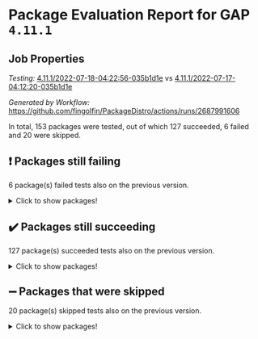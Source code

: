 # Package Evaluation Report for GAP `4.11.1`

## Job Properties

*Testing:* [4.11.1/2022-07-18-04:22:56-035b1d1e](https://github.com/fingolfin/PackageDistro/blob/data/reports/4.11.1/2022-07-18-04:22:56-035b1d1e) vs [4.11.1/2022-07-17-04:12:20-035b1d1e](https://github.com/fingolfin/PackageDistro/blob/data/reports/4.11.1/2022-07-17-04:12:20-035b1d1e)

*Generated by Workflow:* https://github.com/fingolfin/PackageDistro/actions/runs/2687991606

In total, 153 packages were tested, out of which 127 succeeded, 6 failed and 20 were skipped.

## :exclamation: Packages still failing

6 package(s) failed tests also on the previous version.
<details><summary>Click to show packages!</summary>

- fining 1.4.1 [(failure)](https://github.com/fingolfin/PackageDistro/runs/7382756371?check_suite_focus=true)
- francy 1.2.4 [(failure)](https://github.com/fingolfin/PackageDistro/runs/7382756546?check_suite_focus=true)
- hap 1.44 [(failure)](https://github.com/fingolfin/PackageDistro/runs/7382756877?check_suite_focus=true)
- packagemanager 1.2 [(failure)](https://github.com/fingolfin/PackageDistro/runs/7382758056?check_suite_focus=true)
- recog 1.3.2 [(failure)](https://github.com/fingolfin/PackageDistro/runs/7382758519?check_suite_focus=true)
- semigroups 4.0.0 [(failure)](https://github.com/fingolfin/PackageDistro/runs/7382758688?check_suite_focus=true)
</details>

## :heavy_check_mark: Packages still succeeding

127 package(s) succeeded tests also on the previous version.
<details><summary>Click to show packages!</summary>

- ace 5.4 [(success)](https://github.com/fingolfin/PackageDistro/runs/7382754967?check_suite_focus=true)
- aclib 1.3.2 [(success)](https://github.com/fingolfin/PackageDistro/runs/7382755037?check_suite_focus=true)
- agt 0.2 [(success)](https://github.com/fingolfin/PackageDistro/runs/7382755074?check_suite_focus=true)
- alnuth 3.2.1 [(success)](https://github.com/fingolfin/PackageDistro/runs/7382755112?check_suite_focus=true)
- anupq 3.2.6 [(success)](https://github.com/fingolfin/PackageDistro/runs/7382755152?check_suite_focus=true)
- atlasrep 2.1.2 [(success)](https://github.com/fingolfin/PackageDistro/runs/7382755208?check_suite_focus=true)
- autodoc 2022.07.10 [(success)](https://github.com/fingolfin/PackageDistro/runs/7382755240?check_suite_focus=true)
- automata 1.15 [(success)](https://github.com/fingolfin/PackageDistro/runs/7382755272?check_suite_focus=true)
- automgrp 1.3.2 [(success)](https://github.com/fingolfin/PackageDistro/runs/7382755298?check_suite_focus=true)
- autpgrp 1.10.2 [(success)](https://github.com/fingolfin/PackageDistro/runs/7382755334?check_suite_focus=true)
- cap 2022.06-05 [(success)](https://github.com/fingolfin/PackageDistro/runs/7382755363?check_suite_focus=true)
- caratinterface 2.3.3 [(success)](https://github.com/fingolfin/PackageDistro/runs/7382755397?check_suite_focus=true)
- cddinterface 2020.06.24 [(success)](https://github.com/fingolfin/PackageDistro/runs/7382755425?check_suite_focus=true)
- circle 1.6.5 [(success)](https://github.com/fingolfin/PackageDistro/runs/7382755478?check_suite_focus=true)
- classicpres 1.22 [(success)](https://github.com/fingolfin/PackageDistro/runs/7382755514?check_suite_focus=true)
- cohomolo 1.6.10 [(success)](https://github.com/fingolfin/PackageDistro/runs/7382755544?check_suite_focus=true)
- congruence 1.2.4 [(success)](https://github.com/fingolfin/PackageDistro/runs/7382755575?check_suite_focus=true)
- corelg 1.56 [(success)](https://github.com/fingolfin/PackageDistro/runs/7382755595?check_suite_focus=true)
- crime 1.6 [(success)](https://github.com/fingolfin/PackageDistro/runs/7382755643?check_suite_focus=true)
- crisp 1.4.5 [(success)](https://github.com/fingolfin/PackageDistro/runs/7382755671?check_suite_focus=true)
- crypting 0.10 [(success)](https://github.com/fingolfin/PackageDistro/runs/7382755707?check_suite_focus=true)
- cryst 4.1.24 [(success)](https://github.com/fingolfin/PackageDistro/runs/7382755747?check_suite_focus=true)
- crystcat 1.1.9 [(success)](https://github.com/fingolfin/PackageDistro/runs/7382755787?check_suite_focus=true)
- ctbllib 1.3.4 [(success)](https://github.com/fingolfin/PackageDistro/runs/7382755806?check_suite_focus=true)
- cubefree 1.19 [(success)](https://github.com/fingolfin/PackageDistro/runs/7382755837?check_suite_focus=true)
- curlinterface 2.2.2 [(success)](https://github.com/fingolfin/PackageDistro/runs/7382755871?check_suite_focus=true)
- cvec 2.7.5 [(success)](https://github.com/fingolfin/PackageDistro/runs/7382755910?check_suite_focus=true)
- datastructures 0.2.7 [(success)](https://github.com/fingolfin/PackageDistro/runs/7382755938?check_suite_focus=true)
- deepthought 1.0.5 [(success)](https://github.com/fingolfin/PackageDistro/runs/7382755965?check_suite_focus=true)
- design 1.7 [(success)](https://github.com/fingolfin/PackageDistro/runs/7382756001?check_suite_focus=true)
- difsets 2.3.1 [(success)](https://github.com/fingolfin/PackageDistro/runs/7382756045?check_suite_focus=true)
- digraphs 1.5.3 [(success)](https://github.com/fingolfin/PackageDistro/runs/7382756090?check_suite_focus=true)
- edim 1.3.5 [(success)](https://github.com/fingolfin/PackageDistro/runs/7382756125?check_suite_focus=true)
- example 4.3.1 [(success)](https://github.com/fingolfin/PackageDistro/runs/7382756168?check_suite_focus=true)
- factint 1.6.3 [(success)](https://github.com/fingolfin/PackageDistro/runs/7382756221?check_suite_focus=true)
- ferret 1.0.8 [(success)](https://github.com/fingolfin/PackageDistro/runs/7382756262?check_suite_focus=true)
- fga 1.4.0 [(success)](https://github.com/fingolfin/PackageDistro/runs/7382756328?check_suite_focus=true)
- float 1.0.3 [(success)](https://github.com/fingolfin/PackageDistro/runs/7382756403?check_suite_focus=true)
- format 1.4.3 [(success)](https://github.com/fingolfin/PackageDistro/runs/7382756438?check_suite_focus=true)
- forms 1.2.8 [(success)](https://github.com/fingolfin/PackageDistro/runs/7382756453?check_suite_focus=true)
- fplsa 1.2.5 [(success)](https://github.com/fingolfin/PackageDistro/runs/7382756479?check_suite_focus=true)
- fr 2.4.8 [(success)](https://github.com/fingolfin/PackageDistro/runs/7382756515?check_suite_focus=true)
- fwtree 1.3 [(success)](https://github.com/fingolfin/PackageDistro/runs/7382756579?check_suite_focus=true)
- gbnp 1.0.5 [(success)](https://github.com/fingolfin/PackageDistro/runs/7382756619?check_suite_focus=true)
- generalizedmorphismsforcap 2022.05-01 [(success)](https://github.com/fingolfin/PackageDistro/runs/7382756644?check_suite_focus=true)
- genss 1.6.6 [(success)](https://github.com/fingolfin/PackageDistro/runs/7382756672?check_suite_focus=true)
- gradedringforhomalg 2022.06-01 [(success)](https://github.com/fingolfin/PackageDistro/runs/7382756699?check_suite_focus=true)
- grape 4.8.5 [(success)](https://github.com/fingolfin/PackageDistro/runs/7382756737?check_suite_focus=true)
- groupoids 1.69 [(success)](https://github.com/fingolfin/PackageDistro/runs/7382756763?check_suite_focus=true)
- grpconst 2.6.2 [(success)](https://github.com/fingolfin/PackageDistro/runs/7382756801?check_suite_focus=true)
- guarana 0.96.3 [(success)](https://github.com/fingolfin/PackageDistro/runs/7382756823?check_suite_focus=true)
- guava 3.16 [(success)](https://github.com/fingolfin/PackageDistro/runs/7382756850?check_suite_focus=true)
- hapcryst 0.1.14 [(success)](https://github.com/fingolfin/PackageDistro/runs/7382756896?check_suite_focus=true)
- hecke 1.5.3 [(success)](https://github.com/fingolfin/PackageDistro/runs/7382756919?check_suite_focus=true)
- help 3.5 [(success)](https://github.com/fingolfin/PackageDistro/runs/7382756944?check_suite_focus=true)
- idrel 2.44 [(success)](https://github.com/fingolfin/PackageDistro/runs/7382756962?check_suite_focus=true)
- images 1.3.1 [(success)](https://github.com/fingolfin/PackageDistro/runs/7382756993?check_suite_focus=true)
- intpic 0.3.0 [(success)](https://github.com/fingolfin/PackageDistro/runs/7382757030?check_suite_focus=true)
- io 4.7.2 [(success)](https://github.com/fingolfin/PackageDistro/runs/7382757053?check_suite_focus=true)
- irredsol 1.4.3 [(success)](https://github.com/fingolfin/PackageDistro/runs/7382757084?check_suite_focus=true)
- json 2.1.0 [(success)](https://github.com/fingolfin/PackageDistro/runs/7382757109?check_suite_focus=true)
- jupyterkernel 1.4.1 [(success)](https://github.com/fingolfin/PackageDistro/runs/7382757131?check_suite_focus=true)
- jupyterviz 1.5.1 [(success)](https://github.com/fingolfin/PackageDistro/runs/7382757155?check_suite_focus=true)
- kan 1.34 [(success)](https://github.com/fingolfin/PackageDistro/runs/7382757179?check_suite_focus=true)
- kbmag 1.5.9 [(success)](https://github.com/fingolfin/PackageDistro/runs/7382757202?check_suite_focus=true)
- laguna 3.9.5 [(success)](https://github.com/fingolfin/PackageDistro/runs/7382757226?check_suite_focus=true)
- liealgdb 2.2.1 [(success)](https://github.com/fingolfin/PackageDistro/runs/7382757257?check_suite_focus=true)
- liepring 2.6 [(success)](https://github.com/fingolfin/PackageDistro/runs/7382757284?check_suite_focus=true)
- liering 2.4.2 [(success)](https://github.com/fingolfin/PackageDistro/runs/7382757319?check_suite_focus=true)
- linearalgebraforcap 2022.06-03 [(success)](https://github.com/fingolfin/PackageDistro/runs/7382757347?check_suite_focus=true)
- loops 3.4.1 [(success)](https://github.com/fingolfin/PackageDistro/runs/7382757367?check_suite_focus=true)
- lpres 1.0.3 [(success)](https://github.com/fingolfin/PackageDistro/runs/7382757390?check_suite_focus=true)
- majoranaalgebras 1.4 [(success)](https://github.com/fingolfin/PackageDistro/runs/7382757423?check_suite_focus=true)
- mapclass 1.4.5 [(success)](https://github.com/fingolfin/PackageDistro/runs/7382757440?check_suite_focus=true)
- matgrp 0.64 [(success)](https://github.com/fingolfin/PackageDistro/runs/7382757459?check_suite_focus=true)
- modisom 2.5.2 [(success)](https://github.com/fingolfin/PackageDistro/runs/7382757489?check_suite_focus=true)
- modulepresentationsforcap 2022.05-03 [(success)](https://github.com/fingolfin/PackageDistro/runs/7382757517?check_suite_focus=true)
- monoidalcategories 2022.06-07 [(success)](https://github.com/fingolfin/PackageDistro/runs/7382757549?check_suite_focus=true)
- nconvex 2020.11-04 [(success)](https://github.com/fingolfin/PackageDistro/runs/7382757593?check_suite_focus=true)
- nilmat 1.4.1 [(success)](https://github.com/fingolfin/PackageDistro/runs/7382757650?check_suite_focus=true)
- nock 1.5 [(success)](https://github.com/fingolfin/PackageDistro/runs/7382757713?check_suite_focus=true)
- normalizinterface 1.3.3 [(success)](https://github.com/fingolfin/PackageDistro/runs/7382757783?check_suite_focus=true)
- nq 2.5.8 [(success)](https://github.com/fingolfin/PackageDistro/runs/7382757857?check_suite_focus=true)
- numericalsgps 1.3.0 [(success)](https://github.com/fingolfin/PackageDistro/runs/7382757918?check_suite_focus=true)
- openmath 11.5.1 [(success)](https://github.com/fingolfin/PackageDistro/runs/7382757971?check_suite_focus=true)
- orb 4.8.4 [(success)](https://github.com/fingolfin/PackageDistro/runs/7382758023?check_suite_focus=true)
- patternclass 2.4.2 [(success)](https://github.com/fingolfin/PackageDistro/runs/7382758087?check_suite_focus=true)
- permut 2.0.4 [(success)](https://github.com/fingolfin/PackageDistro/runs/7382758131?check_suite_focus=true)
- polenta 1.3.10 [(success)](https://github.com/fingolfin/PackageDistro/runs/7382758154?check_suite_focus=true)
- polymaking 0.8.6 [(success)](https://github.com/fingolfin/PackageDistro/runs/7382758182?check_suite_focus=true)
- primgrp 3.4.2 [(success)](https://github.com/fingolfin/PackageDistro/runs/7382758213?check_suite_focus=true)
- profiling 2.5.0 [(success)](https://github.com/fingolfin/PackageDistro/runs/7382758249?check_suite_focus=true)
- qpa 1.33 [(success)](https://github.com/fingolfin/PackageDistro/runs/7382758289?check_suite_focus=true)
- quagroup 1.8.3 [(success)](https://github.com/fingolfin/PackageDistro/runs/7382758334?check_suite_focus=true)
- radiroot 2.9 [(success)](https://github.com/fingolfin/PackageDistro/runs/7382758386?check_suite_focus=true)
- rcwa 4.6.4 [(success)](https://github.com/fingolfin/PackageDistro/runs/7382758435?check_suite_focus=true)
- rds 1.8 [(success)](https://github.com/fingolfin/PackageDistro/runs/7382758478?check_suite_focus=true)
- repndecomp 1.2.1 [(success)](https://github.com/fingolfin/PackageDistro/runs/7382758567?check_suite_focus=true)
- repsn 3.1.0 [(success)](https://github.com/fingolfin/PackageDistro/runs/7382758598?check_suite_focus=true)
- resclasses 4.7.2 [(success)](https://github.com/fingolfin/PackageDistro/runs/7382758631?check_suite_focus=true)
- scscp 2.3.1 [(success)](https://github.com/fingolfin/PackageDistro/runs/7382758661?check_suite_focus=true)
- sglppow 2.2 [(success)](https://github.com/fingolfin/PackageDistro/runs/7382758714?check_suite_focus=true)
- sgpviz 0.999.5 [(success)](https://github.com/fingolfin/PackageDistro/runs/7382758751?check_suite_focus=true)
- simpcomp 2.1.14 [(success)](https://github.com/fingolfin/PackageDistro/runs/7382758783?check_suite_focus=true)
- singular 2020.12.18 [(success)](https://github.com/fingolfin/PackageDistro/runs/7382758808?check_suite_focus=true)
- sla 1.5.3 [(success)](https://github.com/fingolfin/PackageDistro/runs/7382758833?check_suite_focus=true)
- smallgrp 1.5 [(success)](https://github.com/fingolfin/PackageDistro/runs/7382758848?check_suite_focus=true)
- smallsemi 0.6.13 [(success)](https://github.com/fingolfin/PackageDistro/runs/7382758878?check_suite_focus=true)
- sonata 2.9.4 [(success)](https://github.com/fingolfin/PackageDistro/runs/7382758913?check_suite_focus=true)
- sophus 1.25 [(success)](https://github.com/fingolfin/PackageDistro/runs/7382758945?check_suite_focus=true)
- spinsym 1.5.2 [(success)](https://github.com/fingolfin/PackageDistro/runs/7382758983?check_suite_focus=true)
- symbcompcc 1.3.2 [(success)](https://github.com/fingolfin/PackageDistro/runs/7382759023?check_suite_focus=true)
- thelma 1.3 [(success)](https://github.com/fingolfin/PackageDistro/runs/7382759069?check_suite_focus=true)
- tomlib 1.2.9 [(success)](https://github.com/fingolfin/PackageDistro/runs/7382759109?check_suite_focus=true)
- toric 1.9.5 [(success)](https://github.com/fingolfin/PackageDistro/runs/7382759160?check_suite_focus=true)
- transgrp 3.6.2 [(success)](https://github.com/fingolfin/PackageDistro/runs/7382759207?check_suite_focus=true)
- ugaly 4.0.2 [(success)](https://github.com/fingolfin/PackageDistro/runs/7382759248?check_suite_focus=true)
- unipot 1.5 [(success)](https://github.com/fingolfin/PackageDistro/runs/7382759311?check_suite_focus=true)
- unitlib 4.1.0 [(success)](https://github.com/fingolfin/PackageDistro/runs/7382759382?check_suite_focus=true)
- utils 0.74 [(success)](https://github.com/fingolfin/PackageDistro/runs/7382759437?check_suite_focus=true)
- uuid 0.7 [(success)](https://github.com/fingolfin/PackageDistro/runs/7382759480?check_suite_focus=true)
- walrus 0.9991 [(success)](https://github.com/fingolfin/PackageDistro/runs/7382759560?check_suite_focus=true)
- wedderga 4.10.2 [(success)](https://github.com/fingolfin/PackageDistro/runs/7382759597?check_suite_focus=true)
- xmod 2.88 [(success)](https://github.com/fingolfin/PackageDistro/runs/7382759635?check_suite_focus=true)
- xmodalg 1.22 [(success)](https://github.com/fingolfin/PackageDistro/runs/7382759662?check_suite_focus=true)
- yangbaxter 0.10.0 [(success)](https://github.com/fingolfin/PackageDistro/runs/7382759705?check_suite_focus=true)
- zeromqinterface 0.13 [(success)](https://github.com/fingolfin/PackageDistro/runs/7382759745?check_suite_focus=true)
</details>

## :heavy_minus_sign: Packages that were skipped

20 package(s) skipped tests also on the previous version.
<details><summary>Click to show packages!</summary>

- 4ti2interface 2022.03-01 [(skipped)](https://github.com/fingolfin/PackageDistro/runs/7382682308?check_suite_focus=true)
- browse 1.8.14 [(skipped)](https://github.com/fingolfin/PackageDistro/runs/7382682308?check_suite_focus=true)
- examplesforhomalg 2022.03-01 [(skipped)](https://github.com/fingolfin/PackageDistro/runs/7382682308?check_suite_focus=true)
- gapdoc 1.6.5 [(skipped)](https://github.com/fingolfin/PackageDistro/runs/7382682308?check_suite_focus=true)
- gauss 2022.03-01 [(skipped)](https://github.com/fingolfin/PackageDistro/runs/7382682308?check_suite_focus=true)
- gaussforhomalg 2022.03-01 [(skipped)](https://github.com/fingolfin/PackageDistro/runs/7382682308?check_suite_focus=true)
- gradedmodules 2022.03-01 [(skipped)](https://github.com/fingolfin/PackageDistro/runs/7382682308?check_suite_focus=true)
- homalg 2022.03-01 [(skipped)](https://github.com/fingolfin/PackageDistro/runs/7382682308?check_suite_focus=true)
- homalgtocas 2022.03-01 [(skipped)](https://github.com/fingolfin/PackageDistro/runs/7382682308?check_suite_focus=true)
- io_forhomalg 2022.03-01 [(skipped)](https://github.com/fingolfin/PackageDistro/runs/7382682308?check_suite_focus=true)
- itc 1.5.1 [(skipped)](https://github.com/fingolfin/PackageDistro/runs/7382682308?check_suite_focus=true)
- localizeringforhomalg 2022.03-01 [(skipped)](https://github.com/fingolfin/PackageDistro/runs/7382682308?check_suite_focus=true)
- matricesforhomalg 2022.06-01 [(skipped)](https://github.com/fingolfin/PackageDistro/runs/7382682308?check_suite_focus=true)
- modules 2022.03-01 [(skipped)](https://github.com/fingolfin/PackageDistro/runs/7382682308?check_suite_focus=true)
- polycyclic 2.16 [(skipped)](https://github.com/fingolfin/PackageDistro/runs/7382682308?check_suite_focus=true)
- ringsforhomalg 2022.04-01 [(skipped)](https://github.com/fingolfin/PackageDistro/runs/7382682308?check_suite_focus=true)
- sco 2022.03-01 [(skipped)](https://github.com/fingolfin/PackageDistro/runs/7382682308?check_suite_focus=true)
- toolsforhomalg 2022.05-01 [(skipped)](https://github.com/fingolfin/PackageDistro/runs/7382682308?check_suite_focus=true)
- toricvarieties 2022.03.23 [(skipped)](https://github.com/fingolfin/PackageDistro/runs/7382682308?check_suite_focus=true)
- xgap 4.31 [(skipped)](https://github.com/fingolfin/PackageDistro/runs/7382682308?check_suite_focus=true)
</details>

